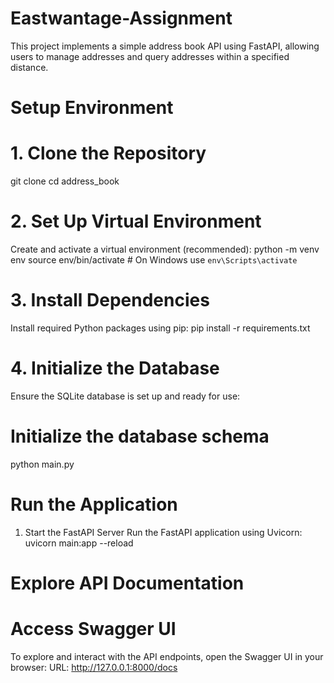 # Eastwantage-Assignment

This project implements a simple address book API using FastAPI, allowing users to manage addresses and query addresses within a specified distance.

# Setup Environment
# 1. Clone the Repository
git clone <repository-url>
cd address_book

# 2. Set Up Virtual Environment
Create and activate a virtual environment (recommended):
python -m venv env
source env/bin/activate   # On Windows use `env\Scripts\activate`

# 3. Install Dependencies
Install required Python packages using pip:
pip install -r requirements.txt

# 4. Initialize the Database
Ensure the SQLite database is set up and ready for use:

# Initialize the database schema
python main.py

# Run the Application
1. Start the FastAPI Server
Run the FastAPI application using Uvicorn:
uvicorn main:app --reload

# Explore API Documentation
# Access Swagger UI
To explore and interact with the API endpoints, open the Swagger UI in your browser:
URL: http://127.0.0.1:8000/docs
